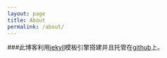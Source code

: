 ```yaml
---
layout: page
title: About
permalink: /about/
---
```


###此博客利用[jekyll][jeky]模板引擎搭建并且托管在[github][git]上。







[jeky]: http://jekyllrb.com/
[git]: https://github.com/skylerzhang/skylerzhang.github.io